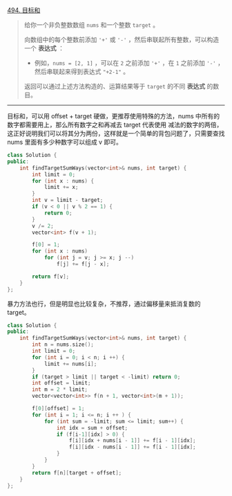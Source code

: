 [494. 目标和](https://leetcode.cn/problems/target-sum/)

> 给你一个非负整数数组 `nums` 和一个整数 `target` 。
>
> 向数组中的每个整数前添加 `'+'` 或 `'-'` ，然后串联起所有整数，可以构造一个 **表达式** ：
>
> - 例如，`nums = [2, 1]` ，可以在 `2` 之前添加 `'+'` ，在 `1` 之前添加 `'-'` ，然后串联起来得到表达式 `"+2-1"` 。
>
> 返回可以通过上述方法构造的、运算结果等于 `target` 的不同 **表达式** 的数目。

---

目标和，可以用 offset + target 硬做，更推荐使用特殊的方法，nums 中所有的数字都需要用上，那么所有数字之和再减去 target 代表使用 减法的数字的两倍，这正好说明我们可以将其分为两份，这样就是一个简单的背包问题了，只需要查找 nums 里面有多少种数字可以组成 v 即可。

```cpp
class Solution {
public:
    int findTargetSumWays(vector<int>& nums, int target) {
        int limit = 0;
        for (int x : nums) {
            limit += x;
        }
        int v = limit - target;
        if (v < 0 || v % 2 == 1) {
            return 0;
        }
        v /= 2;
        vector<int> f(v + 1);

        f[0] = 1;
        for (int x : nums)
            for (int j = v; j >= x; j --)
                f[j] += f[j - x];

        return f[v];
    }
};
```

暴力方法也行，但是明显也比较复杂，不推荐，通过偏移量来抵消复数的 target。

```cpp
class Solution {
public:
    int findTargetSumWays(vector<int>& nums, int target) {
        int n = nums.size();
        int limit = 0;
        for (int i = 0; i < n; i ++) {
            limit += nums[i];
        }
        if (target > limit || target < -limit) return 0;
        int offset = limit;
        int m = 2 * limit;
        vector<vector<int>> f(n + 1, vector<int>(m + 1));

        f[0][offset] = 1;
        for (int i = 1; i <= n; i ++ ) {
            for (int sum = -limit; sum <= limit; sum++) {
                int idx = sum + offset;
                if (f[i-1][idx] > 0) {
                    f[i][idx + nums[i - 1]] += f[i - 1][idx];
                    f[i][idx - nums[i - 1]] += f[i - 1][idx];
                }
            }
        }
        return f[n][target + offset];
    }
};
```

